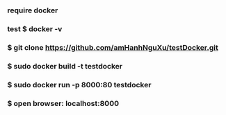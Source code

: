 ### require docker
### test $ docker -v

### $ git clone https://github.com/amHanhNguXu/testDocker.git
### $ sudo docker build -t testdocker
### $ sudo docker run -p 8000:80 testdocker
### $ open browser:  localhost:8000
